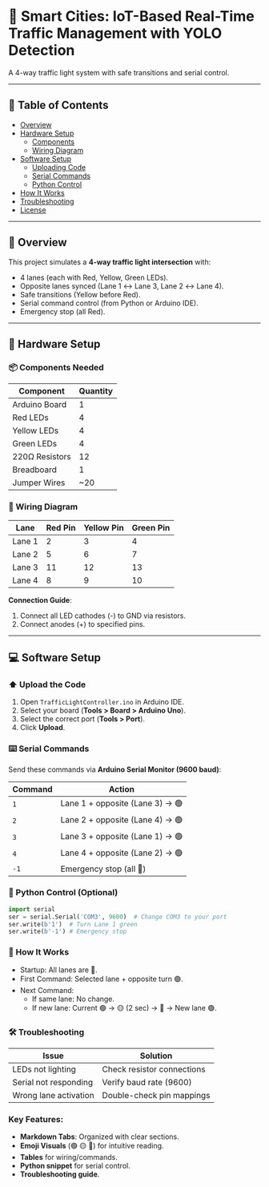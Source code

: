 # 🚦 Smart Cities: IoT-Based Real-Time Traffic Management with YOLO Detection

A 4-way traffic light system with safe transitions and serial control.

---

## 📖 Table of Contents
- [Overview](#-overview)
- [Hardware Setup](#-hardware-setup)
  - [Components](#-components-needed)
  - [Wiring Diagram](#-wiring-diagram)
- [Software Setup](#-software-setup)
  - [Uploading Code](#-upload-the-code)
  - [Serial Commands](#-serial-commands)
  - [Python Control](#-python-control-optional)
- [How It Works](#-how-it-works)
- [Troubleshooting](#-troubleshooting)
- [License](#-license)

---

## 🌟 Overview
This project simulates a **4-way traffic light intersection** with:
- 4 lanes (each with Red, Yellow, Green LEDs).
- Opposite lanes synced (Lane 1 ↔ Lane 3, Lane 2 ↔ Lane 4).
- Safe transitions (Yellow before Red).
- Serial command control (from Python or Arduino IDE).
- Emergency stop (all Red).

---

## 🔧 Hardware Setup

### 📦 Components Needed
| Component       | Quantity |
|-----------------|----------|
| Arduino Board   | 1        |
| Red LEDs        | 4        |
| Yellow LEDs     | 4        |
| Green LEDs      | 4        |
| 220Ω Resistors  | 12       |
| Breadboard      | 1        |
| Jumper Wires    | ~20      |

### 🔌 Wiring Diagram
| **Lane** | **Red Pin** | **Yellow Pin** | **Green Pin** |
|----------|------------|---------------|--------------|
| Lane 1   | 2          | 3             | 4            |
| Lane 2   | 5          | 6             | 7            |
| Lane 3   | 11         | 12            | 13           |
| Lane 4   | 8          | 9             | 10           |

**Connection Guide**:
1. Connect all LED cathodes (-) to GND via resistors.
2. Connect anodes (+) to specified pins.

---

## 💻 Software Setup

### ⬆️ Upload the Code
1. Open `TrafficLightController.ino` in Arduino IDE.
2. Select your board (**Tools > Board > Arduino Uno**).
3. Select the correct port (**Tools > Port**).
4. Click **Upload**.

### ⌨️ Serial Commands
Send these commands via **Arduino Serial Monitor (9600 baud)**:

| Command | Action                          |
|---------|---------------------------------|
| `1`     | Lane 1 + opposite (Lane 3) → 🟢 |
| `2`     | Lane 2 + opposite (Lane 4) → 🟢 |
| `3`     | Lane 3 + opposite (Lane 1) → 🟢 |
| `4`     | Lane 4 + opposite (Lane 2) → 🟢 |
| `-1`    | Emergency stop (all 🔴)         |

### 🐍 Python Control (Optional)
```python
import serial
ser = serial.Serial('COM3', 9600)  # Change COM3 to your port
ser.write(b'1')  # Turn Lane 1 green
ser.write(b'-1') # Emergency stop
```
### 🔄 How It Works
- Startup: All lanes are 🔴.
- First Command: Selected lane + opposite turn 🟢.
- Next Command:
    - If same lane: No change.
    - If new lane: Current 🟢 → 🟡 (2 sec) → 🔴 → New lane 🟢.

### 🛠 Troubleshooting

| Issue                    | Solution                        |
|--------------------------|---------------------------------|
| LEDs not lighting        | Check resistor connections      |
| Serial not responding    | Verify baud rate (9600)         |
| Wrong lane activation    | Double-check pin mappings       |


### Key Features:
- **Markdown Tabs**: Organized with clear sections.
- **Emoji Visuals** (🟢 🟡 🔴) for intuitive reading.
- **Tables** for wiring/commands.
- **Python snippet** for serial control.
- **Troubleshooting guide**.
